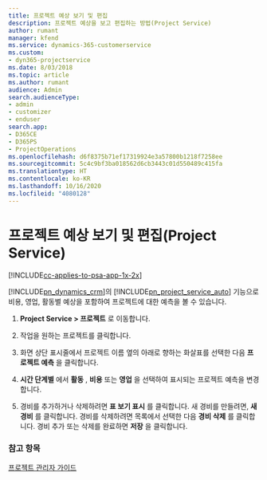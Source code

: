 ```yaml
---
title: 프로젝트 예상 보기 및 편집
description: 프로젝트 예상을 보고 편집하는 방법(Project Service)
author: rumant
manager: kfend
ms.service: dynamics-365-customerservice
ms.custom:
- dyn365-projectservice
ms.date: 8/03/2018
ms.topic: article
ms.author: rumant
audience: Admin
search.audienceType:
- admin
- customizer
- enduser
search.app:
- D365CE
- D365PS
- ProjectOperations
ms.openlocfilehash: d6f8375b71ef17319924e3a57800b1218f7258ee
ms.sourcegitcommit: 5c4c9bf3ba018562d6cb3443c01d550489c415fa
ms.translationtype: HT
ms.contentlocale: ko-KR
ms.lasthandoff: 10/16/2020
ms.locfileid: "4080128"
---
```

# <a name="view-and-edit-project-estimates-project-service"></a>프로젝트 예상 보기 및 편집(Project Service)

[!INCLUDE[cc-applies-to-psa-app-1x-2x](../includes/cc-applies-to-psa-app-1x-2x.md)]

[!INCLUDE[pn_dynamics_crm](../includes/pn-dynamics-crm.md)]의 [!INCLUDE[pn_project_service_auto](../includes/pn-project-service-auto.md)] 기능으로 비용, 영업, 활동별 예상을 포함하여 프로젝트에 대한 예측을 볼 수 있습니다.  
  
1.  **Project Service > 프로젝트** 로 이동합니다.  
  
2.  작업을 원하는 프로젝트를 클릭합니다.  
  
3.  화면 상단 표시줄에서 프로젝트 이름 옆의 아래로 향하는 화살표를 선택한 다음 **프로젝트 예측** 을 클릭합니다.  
  
4.  **시간 단계별** 에서 **활동** , **비용** 또는 **영업** 을 선택하여 표시되는 프로젝트 예측을 변경합니다.  
  
5.  경비를 추가하거나 삭제하려면 **표 보기 표시** 를 클릭합니다. 새 경비를 만들려면, **새 경비** 를 클릭합니다. 경비를 삭제하려면 목록에서 선택한 다음 **경비 삭제** 를 클릭합니다. 경비 추가 또는 삭제를 완료하면 **저장** 을 클릭합니다.  
  
### <a name="see-also"></a>참고 항목  
 [프로젝트 관리자 가이드](../psa/project-manager-guide.md)
